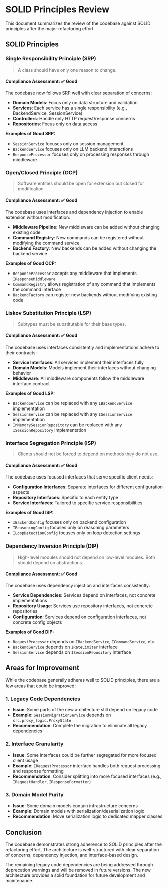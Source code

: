 # SOLID Principles Review

This document summarizes the review of the codebase against SOLID principles after the major refactoring effort.

## SOLID Principles

### Single Responsibility Principle (SRP)

> A class should have only one reason to change.

#### Compliance Assessment: ✅ Good

The codebase now follows SRP well with clear separation of concerns:

- **Domain Models**: Focus only on data structure and validation
- **Services**: Each service has a single responsibility (e.g., BackendService, SessionService)
- **Controllers**: Handle only HTTP request/response concerns
- **Repositories**: Focus only on data access

**Examples of Good SRP:**
- `SessionService` focuses only on session management
- `BackendService` focuses only on LLM backend interactions
- `ResponseProcessor` focuses only on processing responses through middleware

### Open/Closed Principle (OCP)

> Software entities should be open for extension but closed for modification.

#### Compliance Assessment: ✅ Good

The codebase uses interfaces and dependency injection to enable extension without modification:

- **Middleware Pipeline**: New middleware can be added without changing existing code
- **Command Registry**: New commands can be registered without modifying the command service
- **Backend Factory**: New backends can be added without changing the backend service

**Examples of Good OCP:**
- `ResponseProcessor` accepts any middleware that implements `IResponseMiddleware`
- `CommandRegistry` allows registration of any command that implements the command interface
- `BackendFactory` can register new backends without modifying existing code

### Liskov Substitution Principle (LSP)

> Subtypes must be substitutable for their base types.

#### Compliance Assessment: ✅ Good

The codebase uses interfaces consistently and implementations adhere to their contracts:

- **Service Interfaces**: All services implement their interfaces fully
- **Domain Models**: Models implement their interfaces without changing behavior
- **Middleware**: All middleware components follow the middleware interface contract

**Examples of Good LSP:**
- `BackendService` can be replaced with any `IBackendService` implementation
- `SessionService` can be replaced with any `ISessionService` implementation
- `InMemorySessionRepository` can be replaced with any `ISessionRepository` implementation

### Interface Segregation Principle (ISP)

> Clients should not be forced to depend on methods they do not use.

#### Compliance Assessment: ✅ Good

The codebase uses focused interfaces that serve specific client needs:

- **Configuration Interfaces**: Separate interfaces for different configuration aspects
- **Repository Interfaces**: Specific to each entity type
- **Service Interfaces**: Tailored to specific service responsibilities

**Examples of Good ISP:**
- `IBackendConfig` focuses only on backend configuration
- `IReasoningConfig` focuses only on reasoning parameters
- `ILoopDetectionConfig` focuses only on loop detection settings

### Dependency Inversion Principle (DIP)

> High-level modules should not depend on low-level modules. Both should depend on abstractions.

#### Compliance Assessment: ✅ Good

The codebase uses dependency injection and interfaces consistently:

- **Service Dependencies**: Services depend on interfaces, not concrete implementations
- **Repository Usage**: Services use repository interfaces, not concrete repositories
- **Configuration**: Services depend on configuration interfaces, not concrete config objects

**Examples of Good DIP:**
- `RequestProcessor` depends on `IBackendService`, `ICommandService`, etc.
- `BackendService` depends on `IRateLimiter` interface
- `SessionService` depends on `ISessionRepository` interface

## Areas for Improvement

While the codebase generally adheres well to SOLID principles, there are a few areas that could be improved:

### 1. Legacy Code Dependencies

- **Issue**: Some parts of the new architecture still depend on legacy code
- **Example**: `SessionMigrationService` depends on `src.proxy_logic.ProxyState`
- **Recommendation**: Complete the migration to eliminate all legacy dependencies

### 2. Interface Granularity

- **Issue**: Some interfaces could be further segregated for more focused client usage
- **Example**: `IRequestProcessor` interface handles both request processing and response formatting
- **Recommendation**: Consider splitting into more focused interfaces (e.g., `IRequestHandler`, `IResponseFormatter`)

### 3. Domain Model Purity

- **Issue**: Some domain models contain infrastructure concerns
- **Example**: Domain models with serialization/deserialization logic
- **Recommendation**: Move serialization logic to dedicated mapper classes

## Conclusion

The codebase demonstrates strong adherence to SOLID principles after the refactoring effort. The architecture is well-structured with clear separation of concerns, dependency injection, and interface-based design.

The remaining legacy code dependencies are being addressed through deprecation warnings and will be removed in future versions. The new architecture provides a solid foundation for future development and maintenance.
